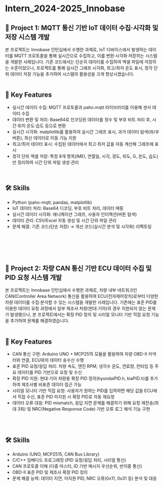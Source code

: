 # Intern_2024-2025_Innobase

## 📌 Project 1: MQTT 통신 기반 IoT 데이터 수집·시각화 및 저장 시스템 개발
본 프로젝트는 Innobase 인턴십에서 수행한 과제로, IoT 디바이스에서 발생하는 데이터를 MQTT 프로토콜을 통해 실시간으로 수집하고, 이를 변환·시각화·저장하는 시스템을 개발한 사례입니다. 기존 코드에서는 단순히 데이터를 수집하여 엑셀 파일에 저장하는 수준이었으나, 프로젝트를 통해 실시간 그래프 시각화, 최고/최저 온도 표시, 정각 단위 데이터 저장 기능을 추가하여 시스템의 활용성을 크게 향상시켰습니다.
<br>
<br>

## 📑 Key Features
- 실시간 데이터 수집: MQTT 프로토콜과 paho.mqtt 라이브러리를 이용해 센서 데이터 수집
- 데이터 변환 및 처리: Base64로 인코딩된 데이터를 정수 및 부호 비트 처리 후, 시간·위치·온도·습도 등으로 변환
- 실시간 시각화: matplotlib를 활용하여 실시간 그래프 표시, 과거 데이터 탐색(좌/우 버튼), 최신 데이터로 이동 기능 지원
- 최고/최저 데이터 표시: 수집된 데이터에서 최고·최저 값을 자동 계산해 그래프에 표시
- 정각 단위 엑셀 저장: 특정 8개 항목(IMEI, 연월일, 시각, 경도, 위도, G, 온도, 습도)만 정리하여 시간 단위 파일 생성·관리
<br>

## 🛠️ Skills
- Python (paho-mqtt, pandas, matplotlib)
- IoT 데이터 처리: Base64 디코딩, 부호 비트 처리, 데이터 매핑
- 실시간 데이터 시각화: 애니메이션 그래프, 사용자 인터랙션(버튼 탐색)
- 데이터 관리: CSV/Excel 자동 생성 및 시간 단위 파일 관리
- 문제 해결: 기존 코드(단순 저장) → 개선 코드(실시간 분석 및 시각화) 리팩토링
<br>
<br>
<br>
<br>

## 📌 Project 2: 차량 CAN 통신 기반 ECU 데이터 수집 및 PID 요청 시스템 개발
본 프로젝트는 Innobase 인턴십에서 수행한 과제로, 차량 내부 네트워크인 CAN(Controller Area Network) 통신을 활용하여 ECU(전자제어장치)로부터 다양한 차량 데이터를 수집·분석할 수 있는 시스템을 개발한 사례입니다.
기존에는 표준 PID를 이용한 데이터 요청 과정에서 일부 제조사 차량(현대·기아)의 경우 지원되지 않는 문제가 발생했으나, 본 프로젝트에서는 확장 PID 정의 및 시리얼 모니터 기반 직접 요청 기능을 추가하여 문제를 해결하였습니다.
<br>
<br>

## 📑 Key Features
- CAN 통신 구현: Arduino UNO + MCP2515 모듈을 활용하여 차량 OBD-II 커넥터와 연결, ECU와의 데이터 송수신 수행
- 표준 PID 요청/응답 처리: 차량 속도, 엔진 RPM, 냉각수 온도, 연료량, 런타임 등 주요 데이터를 PID 기반으로 요청 및 수신
- 확장 PID 지원: 현대·기아 차량용 확장 PID 정의(hyundaiPID.h, kiaPID.h)를 추가하여 제조사별 비표준 데이터 접근 가능
- 시리얼 모니터 기반 직접 요청: 사용자가 원하는 PID를 입력하면 해당 값을 ECU에서 직접 수신, 표준 PID 미지원 시 확장 PID로 자동 재요청
- 데이터 오류 대응: PID mismatch, 응답 지연 문제를 해결하기 위해 요청 재전송(최대 3회) 및 NRC(Negative Response Code) 기반 오류 로그 해석 기능 구현
<br>
<br>

## 🛠️ Skills
- Arduino (UNO, MCP2515, CAN Bus Library)
- C/C++ 임베디드 프로그래밍 (PID 요청/응답 처리, 시리얼 통신)
- CAN 프로토콜 이해 (다중 마스터, ID 기반 메시지 우선순위, 반이중 통신)
- OBD-II 표준 PID 및 제조사 확장 PID 정의
- 문제 해결 능력: 데이터 지연, 미지원 PID, NRC 오류(0x11, 0x31 등) 분석 및 대응
